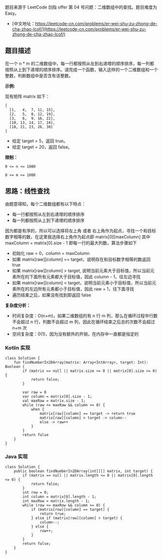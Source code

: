 题目来源于 LeetCode 剑指 offer 第 04 号问题：二维数组中的查找。题目难度为 Easy。

* [中文地址：https://leetcode-cn.com/problems/er-wei-shu-zu-zhong-de-cha-zhao-lcof/](https://leetcode-cn.com/problems/er-wei-shu-zu-zhong-de-cha-zhao-lcof/)

## 题目描述

在一个 n * m 的二维数组中，每一行都按照从左到右递增的顺序排序，每一列都按照从上到下递增的顺序排序。请完成一个函数，输入这样的一个二维数组和一个整数，判断数组中是否含有该整数。

**示例:**

现有矩阵 matrix 如下：

```
[
  [1,   4,  7, 11, 15],
  [2,   5,  8, 12, 19],
  [3,   6,  9, 16, 22],
  [10, 13, 14, 17, 24],
  [18, 21, 23, 26, 30]
]
```

* 给定 target = 5，返回 true。
* 给定 target = 20，返回 false。

**限制：**

```
0 <= n <= 1000

0 <= m <= 1000
```

## 思路：线性查找

由题意得知，每个二维数组都有以下特点：

* 每一行都按照从左到右递增的顺序排序
* 每一列都按照从上到下递增的顺序排序

因为都是有序的，所以可以选择将左上角 或者 右上角作为起点，寻找一个和目标数字相等的数，在这里我选择右上角作为起点即 matrix[0][maxColumn] 其中 maxColumn = matrix[0].size - 1 即每一行的最大列数，算法步骤如下

* 初始化 raw = 0，column = maxColumn
* 如果 matrix[raw][column] == target，说明存在和目标数字相等的数返回 true
* 如果 matrix[raw][column] > target, 说明当前元素大于目标值，所以当前元素所在的下面所有元素都大于目标值，因此 column - 1，往左边寻找
* 如果 matrix[raw][column] < target，说明当前元素小于目标值，所以当前元素所在的左边所有元素都小于目标值，因此 raw + 1，往下面寻找
* 遍历结束之后，如果没有找到即返回 false

**复杂度分析：**

* 时间复杂度：O(n+m)，如果二维数组的有 n 行 m 列，那么在循环过程中行数不会超过 n 行，列数不会超过 m 列，因此在循环结束之后总的次数不会超过 n+m 次
* 空间复杂度：0(1)，因为没有额外的开销，在内存中一直都是恒定的

<!-- tabs:start -->

### **Kotlin 实现**

```
class Solution {
    fun findNumberIn2DArray(matrix: Array<IntArray>, target: Int): Boolean {
        if (matrix == null || matrix.size <= 0 || matrix[0].size <= 0) {
            return false;
        }

        var raw = 0
        var column = matrix[0].size - 1;
        val maxRaw = matrix.size - 1;
        while (raw <= maxRaw && column >= 0) {
            when {
                matrix[raw][column] == target -> return true
                matrix[raw][column] > target -> column--
                else -> raw++
            }
        }
        return false
    }
}
```

### **Java 实现**

```
class Solution {
    public boolean findNumberIn2DArray(int[][] matrix, int target) {
        if (matrix == null || matrix.length <= 0 || matrix[0].length <= 0) {
            return false;
        }
        int row = 0;
        int column = matrix[0].length - 1;
        int maxRow = matrix.length - 1;
        while (row <= maxRow && column >= 0) {
            if (matrix[row][column] == target) {
                return true;
            } else if (matrix[row][column] > target) {
                column--;
            } else {
                row++;
            }
        }
        return false;
    }
}
```


<!-- tabs:end -->

